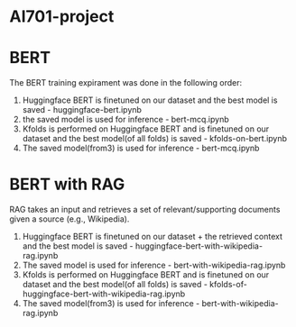 # AI701-project
# BERT

The BERT training expirament was done in the following order: 

1. Huggingface BERT is finetuned on our dataset and the best model is saved - huggingface-bert.ipynb
2. the saved model is used for inference - bert-mcq.ipynb
3. Kfolds is performed on Huggingface BERT and is finetuned on our dataset and the best model(of all folds) is saved - kfolds-on-bert.ipynb
4. The saved model(from3) is used for inference - bert-mcq.ipynb

# BERT with RAG 
RAG takes an input and retrieves a set of relevant/supporting documents given a source (e.g., Wikipedia).

1. Huggingface BERT is finetuned on our dataset + the retrieved context and the best model is saved - huggingface-bert-with-wikipedia-rag.ipynb
2. The saved model is used for inference - bert-with-wikipedia-rag.ipynb
3. Kfolds is performed on Huggingface BERT and is finetuned on our dataset and the best model(of all folds) is saved - kfolds-of-huggingface-bert-with-wikipedia-rag.ipynb
4. The saved model(from3) is used for inference - bert-with-wikipedia-rag.ipynb
